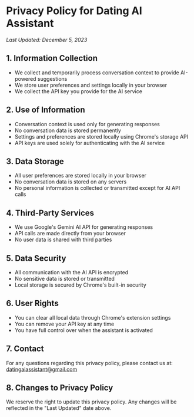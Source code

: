 # Privacy Policy for Dating AI Assistant

*Last Updated: December 5, 2023*

## 1. Information Collection
- We collect and temporarily process conversation context to provide AI-powered suggestions
- We store user preferences and settings locally in your browser
- We collect the API key you provide for the AI service

## 2. Use of Information
- Conversation context is used only for generating responses
- No conversation data is stored permanently
- Settings and preferences are stored locally using Chrome's storage API
- API keys are used solely for authenticating with the AI service

## 3. Data Storage
- All user preferences are stored locally in your browser
- No conversation data is stored on any servers
- No personal information is collected or transmitted except for AI API calls

## 4. Third-Party Services
- We use Google's Gemini AI API for generating responses
- API calls are made directly from your browser
- No user data is shared with third parties

## 5. Data Security
- All communication with the AI API is encrypted
- No sensitive data is stored or transmitted
- Local storage is secured by Chrome's built-in security

## 6. User Rights
- You can clear all local data through Chrome's extension settings
- You can remove your API key at any time
- You have full control over when the assistant is activated

## 7. Contact
For any questions regarding this privacy policy, please contact us at:
datingaiassistant@gmail.com

## 8. Changes to Privacy Policy
We reserve the right to update this privacy policy. Any changes will be reflected in the "Last Updated" date above. 
